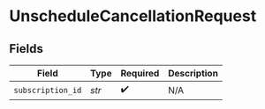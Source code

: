 # UnscheduleCancellationRequest


## Fields

| Field              | Type               | Required           | Description        |
| ------------------ | ------------------ | ------------------ | ------------------ |
| `subscription_id`  | *str*              | :heavy_check_mark: | N/A                |